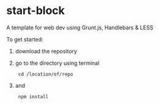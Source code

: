 start-block
===========

A template for web dev using Grunt.js, Handlebars &amp; LESS

To get started:
1. download the repository
2. go to the directory using terminal


        cd /location/of/repo

3. and

        npm install
